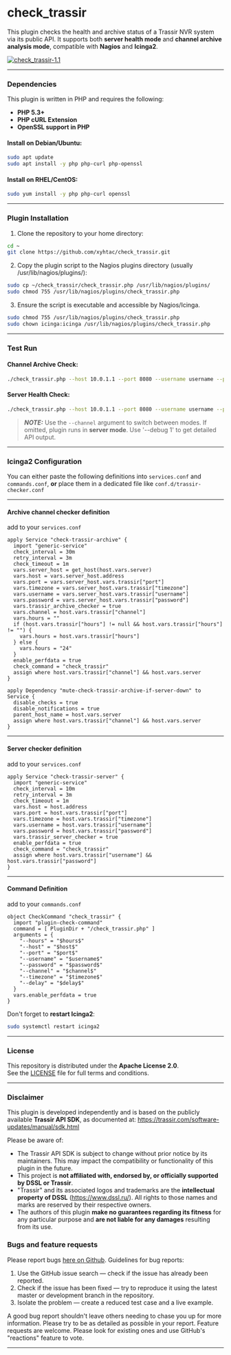 # check_trassir

This plugin checks the health and archive status of a Trassir NVR system via its public API. It supports both **server health mode** and **channel archive analysis mode**, compatible with **Nagios** and **Icinga2**.

[![check_trassir-1.1](https://img.shields.io/badge/dev-check_trassir_1.1-7a00b9)](https://github.com/xyhtac/check_trassir/releases/tag/v.1.1)

---

### Dependencies

This plugin is written in PHP and requires the following:
- **PHP 5.3+**  
- **PHP cURL Extension**  
- **OpenSSL support in PHP**  

#### Install on Debian/Ubuntu:

```bash
sudo apt update
sudo apt install -y php php-curl php-openssl
```

#### Install on RHEL/CentOS:

```bash
sudo yum install -y php php-curl openssl
```

---

### Plugin Installation

1. Clone the repository to your home directory:
```bash
cd ~
git clone https://github.com/xyhtac/check_trassir.git
```

2. Copy the plugin script to the Nagios plugins directory (usually /usr/lib/nagios/plugins/):
```bash
sudo cp ~/check_trassir/check_trassir.php /usr/lib/nagios/plugins/
sudo chmod 755 /usr/lib/nagios/plugins/check_trassir.php
```

3. Ensure the script is executable and accessible by Nagios/Icinga.
```bash
sudo chmod 755 /usr/lib/nagios/plugins/check_trassir.php
sudo chown icinga:icinga /usr/lib/nagios/plugins/check_trassir.php
```

---


### Test Run

#### Channel Archive Check:

```bash
./check_trassir.php --host 10.0.1.1 --port 8080 --username username --password secret_password --channel Camera-1 --hours 8 --timezone 3
```

#### Server Health Check:

```bash
./check_trassir.php --host 10.0.1.1 --port 8080 --username username --password secret_password
```

> **_NOTE:_** Use the `--channel` argument to switch between modes.  If omitted, plugin runs in **server mode**. Use '--debug 1' to get detailed API output.

---

### Icinga2 Configuration

You can either paste the following definitions into `services.conf` and `commands.conf`, **or** place them in a dedicated file like `conf.d/trassir-checker.conf`

---

#### Archive channel checker definition
add to your `services.conf`

```icinga
apply Service "check-trassir-archive" {
  import "generic-service"
  check_interval = 30m
  retry_interval = 3m
  check_timeout = 1m
  vars.server_host = get_host(host.vars.server)
  vars.host = vars.server_host.address
  vars.port = vars.server_host.vars.trassir["port"]
  vars.timezone = vars.server_host.vars.trassir["timezone"]
  vars.username = vars.server_host.vars.trassir["username"]
  vars.password = vars.server_host.vars.trassir["password"]
  vars.trassir_archive_checker = true
  vars.channel = host.vars.trassir["channel"]
  vars.hours = ""
  if (host.vars.trassir["hours"] != null && host.vars.trassir["hours"] != "") {
    vars.hours = host.vars.trassir["hours"]
  } else {
    vars.hours = "24"
  }
  enable_perfdata = true
  check_command = "check_trassir"
  assign where host.vars.trassir["channel"] && host.vars.server
}

apply Dependency "mute-check-trassir-archive-if-server-down" to Service {
  disable_checks = true
  disable_notifications = true
  parent_host_name = host.vars.server
  assign where host.vars.trassir["channel"] && host.vars.server
}
```

---
#### Server checker definition
add to your `services.conf`

```icinga
apply Service "check-trassir-server" {
  import "generic-service"
  check_interval = 10m
  retry_interval = 3m
  check_timeout = 1m
  vars.host = host.address
  vars.port = host.vars.trassir["port"]
  vars.timezone = host.vars.trassir["timezone"]
  vars.username = host.vars.trassir["username"]
  vars.password = host.vars.trassir["password"]
  vars.trassir_server_checker = true
  enable_perfdata = true
  check_command = "check_trassir"
  assign where host.vars.trassir["username"] && host.vars.trassir["password"]
}
```

---

#### Command Definition
add to your `commands.conf`

```icinga
object CheckCommand "check_trassir" {
  import "plugin-check-command"
  command = [ PluginDir + "/check_trassir.php" ]
  arguments = {
    "--hours" = "$hours$"
    "--host" = "$host$"
    "--port" = "$port$"
    "--username" = "$username$"
    "--password" = "$password$"
    "--channel" = "$channel$"
    "--timezone" = "$timezone$"
    "--delay" = "$delay$"
  }
  vars.enable_perfdata = true
}
```

Don't forget to **restart Icinga2**:

```bash
sudo systemctl restart icinga2
```

---

### License

This repository is distributed under the **Apache License 2.0**.  
See the [LICENSE](./LICENSE) file for full terms and conditions.

---

### Disclaimer

This plugin is developed independently and is based on the publicly available **Trassir API SDK**, as documented at:
https://trassir.com/software-updates/manual/sdk.html


Please be aware of:
- The Trassir API SDK is subject to change without prior notice by its maintainers. This may impact the compatibility or functionality of this plugin in the future.
- This project is **not affiliated with, endorsed by, or officially supported by DSSL or Trassir**.
- "Trassir" and its associated logos and trademarks are the **intellectual property of DSSL** (https://www.dssl.ru/). All rights to those names and marks are reserved by their respective owners.
- The authors of this plugin **make no guarantees regarding its fitness** for any particular purpose and **are not liable for any damages** resulting from its use.

### Bugs and feature requests

Please report bugs [here on Github](https://github.com/xyhtac/check_trassir/issues).
Guidelines for bug reports:
1. Use the GitHub issue search — check if the issue has already been reported.
2. Check if the issue has been fixed — try to reproduce it using the latest master or development branch in the repository.
3. Isolate the problem — create a reduced test case and a live example. 

A good bug report shouldn't leave others needing to chase you up for more information.
Please try to be as detailed as possible in your report.
Feature requests are welcome. Please look for existing ones and use GitHub's "reactions" feature to vote.


---
